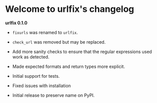 # Welcome to urlfix's changelog 


**urlfix 0.1.0**

* `fixurls` was renamed to `urlfix`.

* `check_url` was removed but may be replaced. 

* Add more sanity checks to ensure that the regular expressions used work as detected.

* Made expected formats and return types more explicit. 

* Initial support for tests. 

* Fixed issues with installation


* Initial release to preserve name on PyPI.



